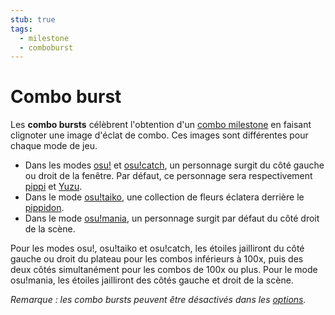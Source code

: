 ```yaml
---
stub: true
tags:
  - milestone
  - comboburst
---
```


# Combo burst

Les **combo bursts** célèbrent l'obtention d'un [combo milestone](/wiki/Gameplay/Combo_milestone) en faisant clignoter une image d'éclat de combo. Ces images sont différentes pour chaque mode de jeu.

- Dans les modes [osu!](/wiki/Game_mode/osu!) et [osu!catch](/wiki/Game_mode/osu!catch), un personnage surgit du côté gauche ou droit de la fenêtre. Par défaut, ce personnage sera respectivement [pippi](/wiki/Mascots#pippi) et [Yuzu](/wiki/Mascots#yuzu).
- Dans le mode [osu!taiko](/wiki/Game_mode/osu!taiko), une collection de fleurs éclatera derrière le [pippidon](/wiki/Mascots#don).
- Dans le mode [osu!mania](/wiki/Game_mode/osu!mania), un personnage surgit par défaut du côté droit de la scène.

Pour les modes osu!, osu!taiko et osu!catch, les étoiles jailliront du côté gauche ou droit du plateau pour les combos inférieurs à 100x, puis des deux côtés simultanément pour les combos de 100x ou plus. Pour le mode osu!mania, les étoiles jailliront des côtés gauche et droit de la scène.

*Remarque : les combo bursts peuvent être désactivés dans les [options](/wiki/Client/Options).*

<!--TODO: Add images and links-->
